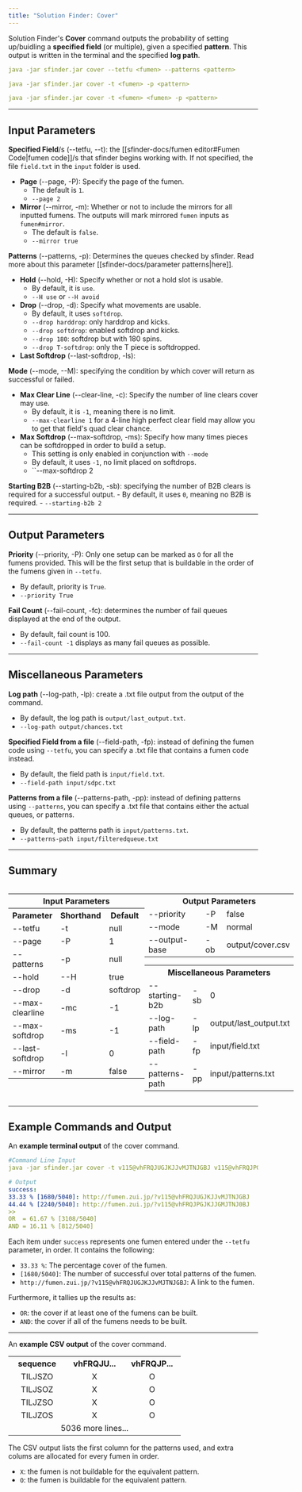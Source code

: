 ```yaml
---
title: "Solution Finder: Cover"
---
```

Solution Finder's **Cover** command outputs the probability of setting up/buidling a **specified field** (or multiple), given a specified **pattern**. This output is written in the terminal and the specified **log path**.
```YAML {title="Command Structure"}
java -jar sfinder.jar cover --tetfu <fumen> --patterns <pattern>
```
```YAML {title="Shorthand Command Structure"}
java -jar sfinder.jar cover -t <fumen> -p <pattern>
```
```YAML {title="Specifying Multiple Fumens"}
java -jar sfinder.jar cover -t <fumen> <fumen> -p <pattern>
```
___
## Input Parameters
**Specified Field**/s (--tetfu, --t): the [[sfinder-docs/fumen editor#Fumen Code|fumen code]]/s that sfinder begins working with. If not specified, the file `field.txt` in the `input` folder is used.
- **Page** (--page, -P): Specify the page of the fumen.
	- The default is `1`.
	- `--page 2` 
- **Mirror** (--mirror, -m): Whether or not to include the mirrors for all inputted fumens. The outputs will mark mirrored `fumen` inputs as `fumen#mirror`.
	- The default is `false`.
	- `--mirror true`

**Patterns** (--patterns, -p): Determines the queues checked by sfinder. Read more about this parameter [[sfinder-docs/parameter patterns|here]].
- **Hold** (--hold, -H): Specify whether or not a hold slot is usable.
	- By default, it is `use`.
	- `--H use` or `--H avoid`
- **Drop** (--drop, -d): Specify what movements are usable.
	- By default, it uses `softdrop`. 
	- `--drop harddrop`: only harddrop and kicks.
	- `--drop softdrop`: enabled softdrop and kicks.
	- `--drop 180`: softdrop but with 180 spins.
	- `--drop T-softdrop`: only the T piece is softdropped.
- **Last Softdrop** (--last-softdrop, -ls):

**Mode** (--mode, --M): specifying the condition by which cover will return as successful or failed.
- **Max Clear Line** (--clear-line, -c): Specify the number of line clears cover may use. 
	- By default, it is `-1`, meaning there is no limit.
	- `--max-clearline 1` for a 4-line high perfect clear field may allow you to get that field's quad clear chance.
- **Max Softdrop** (--max-softdrop, -ms): Specify how many times pieces can be softdropped in order to build a setup.
	- This setting is only enabled in conjunction with `--mode` 
	- By default, it uses `-1`, no limit placed on softdrops.
	- ``--max-softdrop 2

**Starting B2B** (--starting-b2b, -sb): specifying the number of B2B clears is required for a successful output.
	- By default, it uses `0`, meaning no B2B is required.
	- ``--starting-b2b 2``
___
## Output Parameters
**Priority** (--priority, -P): Only one setup can be marked as `O` for all the fumens provided. This will be the first setup that is buildable in the order of the fumens given in `--tetfu`.
- By default, priority is `True`.
- `--priority True`

**Fail Count** (--fail-count, -fc): determines the number of fail queues displayed at the end of the output.
- By default, fail count is 100.
- `--fail-count -1` displays as many fail queues as possible.
___
## Miscellaneous Parameters
**Log path** (--log-path, -lp): create a .txt file output from the output of the command.
- By default, the log path is `output/last_output.txt`.
- `--log-path output/chances.txt`

**Specified Field from a file** (--field-path, -fp): instead of defining the fumen code using `--tetfu`, you can specify a .txt file that contains a fumen code instead.
- By default, the field path is `input/field.txt`.
- `--field-path input/sdpc.txt`

**Patterns from a file** (--patterns-path, -pp): instead of defining patterns using `--patterns`, you can specify a .txt file that contains either the actual queues, or patterns.
- By default, the patterns path is `input/patterns.txt`.
- `--patterns-path input/filteredqueue.txt`

___
## Summary
<div style="display: flex; justify-content: space-around;''">
	<div style="flex: 50%">
		<table width="40%">
			<tr>
				<th colspan="3">Input Parameters</th>
			</tr>
			<tr>
				<th>Parameter</th>
				<th>Shorthand</th>
				<th>Default</th>
			</tr>
			<tr>
				<td>--tetfu</td>
				<td>-t</td>
				<td>null</td>
			</tr>
			<tr>
				<td>--page</td>
				<td>-P</td>
				<td>1</td>
			</tr>
			<tr>
				<td>--patterns</td>
				<td>-p</td>
				<td>null</td>
			</tr>
			<tr>
				<td>--hold</td>
				<td>--H</td>
				<td>true</td>
			</tr>
			<tr>
				<td>--drop</td>
				<td>-d</td>
				<td>softdrop</td>
			</tr>
			<tr>
				<td>--max-clearline</td>
				<td>-mc</td>
				<td>-1</td>
			</tr>
			<tr>
				<td>--max-softdrop</td>
				<td>-ms</td>
				<td>-1</td>
			</tr>
			<tr>
				<td>--last-softdrop</td>
				<td>-l</td>
				<td>0</td>
			</tr>
			<tr>
				<td>--mirror</td>
				<td>-m</td>
				<td>false</td>
			</tr>
			</table>
	</div>
	<div style="flex: 40%; flex-direction: column;">
		<div>
			<table width="400px">
				<tr>
					<th colspan="3">Output Parameters</th>
				</tr>
				<tr>
					<td>--priority</td>
					<td>-P</td>
					<td>false</td>
				</tr>
				<tr>
					<td>--mode</td>
					<td>-M</td>
					<td>normal</td>
				<tr>
					<td>--output-base</td>
					<td>-ob</td>
					<td>output/cover.csv</td>
				</tr>
			</table>
		</div>
		<div>
			<table  width="400px">
				<tr>
					<th colspan="3">Miscellaneous Parameters</th>
				</tr>
				<tr>
					<td>--starting-b2b</td>
					<td>-sb</td>
					<td>0</td>
				</tr>
				<tr>
					<td>--log-path</td>
					<td>-lp</td>
					<td>output/last_output.txt</td>
				</tr>
				<tr>
					<td>--field-path</td>
					<td>-fp</td>
					<td>input/field.txt</td>
				</tr>
				<tr>
					<td>--patterns-path</td>
					<td>-pp</td>
					<td>input/patterns.txt</td>
				</tr>
			</table>
		</div>
	</div>
</div>

___
## Example Commands and Output
An **example terminal output** of the cover command.
```YAML {title="output/last_output.txt"}
#Command Line Input
java -jar sfinder.jar cover -t v115@vhFRQJUGJKJJvMJTNJGBJ v115@vhFRQJPGJKJJGMJTNJ0BJ -p *p7

# Output
success:
33.33 % [1680/5040]: http://fumen.zui.jp/?v115@vhFRQJUGJKJJvMJTNJGBJ
44.44 % [2240/5040]: http://fumen.zui.jp/?v115@vhFRQJPGJKJJGMJTNJ0BJ
>>
OR  = 61.67 % [3108/5040]
AND = 16.11 % [812/5040]
```

Each item under `success` represents one fumen entered under the ``--tetfu`` parameter, in order. It contains the following:
- `33.33 %`: The percentage cover of the fumen.
- `[1680/5040]`: The number of successful over total patterns of the fumen.
- `http://fumen.zui.jp/?v115@vhFRQJUGJKJJvMJTNJGBJ`: A link to the fumen.

Furthermore, it tallies up the results as:
- `OR`: the cover if at least one of the fumens can be built.
- `AND`: the cover if all of the fumens needs to be built.
___
An **example CSV output** of the cover command.
<center>
<table style="text-align: center;">
<tr>
<th width="100px;">sequence</th>
<th width="100px;">vhFRQJU...</th>
<th width="100px;">vhFRQJP...</th>
</tr>
<tr>
<td>TILJSZO</td>
<td>X</td>
<td>O</td>
</tr>
<tr>
<td>TILJSOZ</td>
<td>X</td>
<td>O</td>
</tr>
<tr>
<td>TILJZSO</td>
<td>X</td>
<td>O</td>
</tr>
<tr>
<td>TILJZOS</td>
<td>X</td>
<td>O</td>
</tr>
<tr>
<td colspan="3">5036 more lines...</td>
</tr>
</table>
</center>

The CSV output lists the first column for the patterns used, and extra colums are allocated for every fumen in order.
- `X`: the fumen is not buildable for the equivalent pattern.
- `O`: the fumen is buildable for the equivalent pattern.